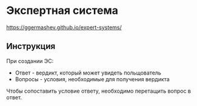 # Экспертная система

https://ggermashev.github.io/expert-systems/

## Инструкция

При создании ЭС:
 - Ответ - вердикт, который может увидеть польщователь
 - Вопросы - условия, необходимые для получения вердикта

 Чтобы сопоставить условие ответу, необходимо перетащить вопрос в ответ.

